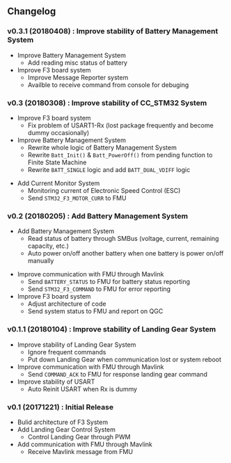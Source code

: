 ## Changelog

### v0.3.1 (20180408) : Improve stability of Battery Management System
* Improve Battery Management System
    * Add reading misc status of battery
* Improve F3 board system
    * Improve Message Reporter system
    * Availble to receive command from console for debuging

### v0.3 (20180308) : Improve stability of CC_STM32 System
* Improve F3 board system
    * Fix problem of USART1-Rx (lost package frequently and become dummy occasionally)
* Improve Battery Management System
    * Rewrite whole logic of Battery Management System
    * Rewrite `Batt_Init()` & `Batt_PowerOff()` from pending function to Finite State Machine
    * Rewrite `BATT_SINGLE` logic and add `BATT_DUAL_VDIFF` logic
+ Add Current Monitor System
    + Monitoring current of Electronic Speed Control (ESC)
    + Send `STM32_F3_MOTOR_CURR` to FMU

### v0.2 (20180205) : Add Battery Management System
+ Add Battery Management System
    + Read status of battery through SMBus (voltage, current, remaining capacity, etc.)
    + Auto power on/off another battery when one battery is power on/off manually
* Improve communication with FMU through Mavlink
    + Send `BATTERY_STATUS` to FMU for battery status reporting
    + Send `STM32_F3_COMMAND` to FMU for error reporting
* Improve F3 board system
    * Adjust architecture of code
    + Send system status to FMU and report on QGC

### v0.1.1 (20180104) : Improve stability of Landing Gear System
* Improve stability of Landing Gear System
    + Ignore frequent commands
    + Put down Landing Gear when communication lost or system reboot
* Improve communication with FMU through Mavlink
    + Send `COMMAND_ACK` to FMU for response landing gear command
* Improve stability of USART
    + Auto Reinit USART when Rx is dummy

### v0.1 (20171221) : Initial Release
+ Bulid architecture of F3 System
+ Add Landing Gear Control System
    + Control Landing Gear through PWM
+ Add communication with FMU through Mavlink
    + Receive Mavlink message from FMU